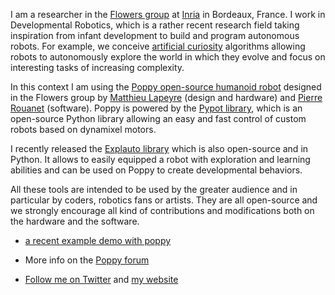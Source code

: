I am a researcher in the [Flowers group](flowers.inria.fr) at [Inria](www.inria.fr) in Bordeaux, France. I work in Developmental Robotics, which is a rather recent research field taking inspiration from infant development to build and program autonomous robots. For example, we conceive [artificial curiosity](http://www.pyoudeyer.com/active-learning-and-artificial-curiosity-in-robots/) algorithms allowing robots to autonomously explore the world in which they evolve and focus on interesting tasks of increasing complexity.

In this context I am using the [Poppy open-source humanoid robot](http://www.poppy-project.org/) designed in the Flowers group by [Matthieu Lapeyre](https://twitter.com/matth_lapeyre) (design and hardware) and [Pierre Rouanet](https://github.com/pierre-rouanet) (software). Poppy is powered by the [Pypot library](http://www.poppy-project.org/pypot-library/), which is an open-source Python library allowing an easy and fast control of custom robots based on dynamixel motors.

I recently released the [Explauto library](https://github.com/flowersteam/explauto) which is also open-source and in Python. It allows to easily equipped a robot with exploration and learning abilities and can be used on Poppy to create developmental behaviors.

All these tools are intended to be used by the greater audience and in particular by coders, robotics fans or artists. They are all open-source and we strongly encourage all kind of contributions and modifications both on the hardware and the software.

* [a recent example demo with poppy](https://www.youtube.com/watch?v=Be5jOgR_Ta0)
* More info on the [Poppy forum](https://forum.poppy-project.org)

* [Follow me on Twitter](https://twitter.com/Clement_MF_) and [my website](https://flowers.inria.fr/clement_mf/)
